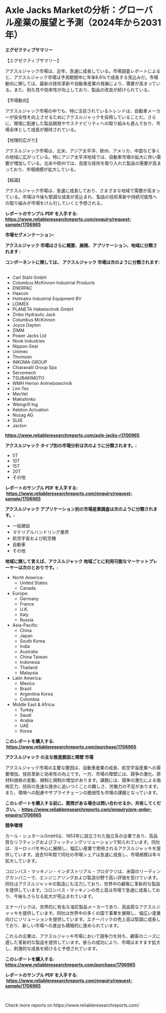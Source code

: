 <p><h1>Axle Jacks Marketの分析：グローバル産業の展望と予測（2024年から2031年）</h1></p><p><strong>エグゼクティブサマリー</strong></p>
<p><p>【エグゼクティブサマリー】</p><p>アクスルジャック市場は、近年、急速に成長している。市場調査レポートによると、アクスルジャック市場は予測期間中に年率8.6％で成長する見込みだ。市場動向に関しては、最新の技術革新や自動車産業の発展により、需要が高まっている。また、耐久性や効率性が向上しており、製品の改良が続けられている。</p><p>【市場動向】</p><p>アクスルジャック市場の中でも、特に注目されているトレンドは、自動車メーカーが安全性を向上させるためにアクスルジャックを採用していることだ。さらに、環境に配慮した製品開発やサステナビリティへの取り組みも進んでおり、市場全体として成長が期待されている。</p><p>【地理的広がり】</p><p>アクスルジャック市場は、北米、アジア太平洋、欧州、アメリカ、中国など多くの地域に広がっている。特にアジア太平洋地域では、自動車市場の拡大に伴い需要が増加している。北米や欧州では、高度な技術を取り入れた製品の需要が高まっており、市場規模が拡大している。</p><p>【結論】</p><p>アクスルジャック市場は、急速に成長しており、さまざまな地域で需要が高まっている。市場は今後も堅調な成長が見込まれ、製品の技術革新や持続可能性への取り組みが市場をけん引していくと予想される。</p></p>
<p><strong>レポートのサンプル PDF を入手する: <a href="https://www.reliableresearchreports.com/enquiry/request-sample/1706965">https://www.reliableresearchreports.com/enquiry/request-sample/1706965</a></strong></p>
<p><strong>市場セグメンテーション:</strong></p>
<p><strong> アクスルジャック 市場はさらに概要、展開、アプリケーション、地域に分類されます :</strong></p>
<p><strong>コンポーネントに関しては、 アクスルジャック 市場は次のように分類されます: &nbsp;</strong></p>
<p><ul><li>Carl Stahl GmbH</li><li>Columbus McKinnon Industrial Products</li><li>ENERPAC</li><li>Haacon</li><li>Holmatro Industrial Equipment BV</li><li>LOIMEX</li><li>PLANETA Hebetechnik GmbH</li><li>Zinko Hydraulic Jack</li><li>Columbus McKinnon</li><li>Joyce Dayton</li><li>ZIMM</li><li>Power Jacks Ltd</li><li>Nook Industries</li><li>Nippon Gear</li><li>Unimec</li><li>Thomson</li><li>INKOMA-GROUP</li><li>Chiaravalli Group Spa</li><li>Servomech</li><li>TSUBAKIMOTO</li><li>WMH Herion Antriebstechnik</li><li>Lim-Tec</li><li>MecVel</li><li>Makishinko</li><li>Weingrill Ing</li><li>Kelston Actuation</li><li>Nozag AG</li><li>SIJIE</li><li>Jacton</li></ul></p>
<p><strong><a href="https://www.reliableresearchreports.com/axle-jacks-r1706965">https://www.reliableresearchreports.com/axle-jacks-r1706965</a></strong></p>
<p><strong> アクスルジャック タイプ別の市場分析は次のように分類されます。:</strong></p>
<p><ul><li>5T</li><li>10T</li><li>15T</li><li>20T</li><li>その他</li></ul></p>
<p><strong>レポートのサンプル PDF を入手する: &nbsp;<a href="https://www.reliableresearchreports.com/enquiry/request-sample/1706965">https://www.reliableresearchreports.com/enquiry/request-sample/1706965</a></strong></p>
<p><strong> アクスルジャック アプリケーション別の市場産業調査は次のように分類されます。:</strong></p>
<p><ul><li>一般建設</li><li>マテリアルハンドリング業界</li><li>航空宇宙および航空機</li><li>自動車</li><li>その他</li></ul></p>
<p><strong>地域に関して言えば、アクスルジャック 地域ごとに利用可能なマーケットプレーヤーは次のとおりです。:</strong></p>
<p><ul>
    <li>
        North America:
        <ul>
            <li>United States</li>
            <li>Canada</li>
        </ul>
    </li>
    <li>
        Europe:
        <ul>
            <li>Germany</li>
            <li>France</li>
            <li>U.K.</li>
            <li>Italy</li>
            <li>Russia</li>
        </ul>
    </li>
    <li>
        Asia-Pacific:
        <ul>
            <li>China</li>
            <li>Japan</li>
            <li>South Korea</li>
            <li>India</li>
            <li>Australia</li>
            <li>China Taiwan</li>
            <li>Indonesia</li>
            <li>Thailand</li>
            <li>Malaysia</li>
        </ul>
    </li>
    <li>
        Latin America:
        <ul>
            <li>Mexico</li>
            <li>Brazil</li>
            <li>Argentina Korea</li>
            <li>Colombia</li>
        </ul>
    </li>
    <li>
        Middle East & Africa:
        <ul>
            <li>Turkey</li>
            <li>Saudi</li>
            <li>Arabia</li>
            <li>UAE</li>
            <li>Korea</li>
        </ul>
    </li>
    </ul></p>
<p><strong>このレポートを購入する: &nbsp;<a href="https://www.reliableresearchreports.com/purchase/1706965">https://www.reliableresearchreports.com/purchase/1706965</a></strong></p>
<p><strong>アクスルジャック の主な推進要因と障壁 市場</strong></p>
<p><p>アクスルジャック市場の主要な要因は、自動車産業の成長、航空宇宙産業への需要増加、技術革新と効率性の向上です。一方、市場の障壁には、競争の激化、原材料価格の変動、規制と規制の増加があります。課題には、競争の激化による価格圧力、技術の急速な進歩に追いつくことの難しさ、労働力の不足があります。また、環境への配慮やサプライチェーンの脆弱性も市場の課題となっています。</p></p>
<p><strong>このレポートを購入する前に、質問がある場合は問い合わせるか、共有してください。:&nbsp; <a href="https://www.reliableresearchreports.com/enquiry/pre-order-enquiry/1706965">https://www.reliableresearchreports.com/enquiry/pre-order-enquiry/1706965</a></strong></p>
<p><strong>競争環境</strong></p>
<p><p>カール・シュタールGmbHは、1853年に設立された独立系の企業であり、高品質なリフティングおよびフィッティングソリューションで知られています。同社は、ヨーロッパを中心に展開し、幅広い産業で使用されるアクスルジャッキを提供しています。過去10年間で同社の市場シェアは急速に成長し、市場規模は年々拡大しています。</p><p>コロンバス・マッキノン・インダストリアル・プロダクツは、米国のリーディングカンパニーで、エンジニアリングおよび製造分野で高い評価を受けています。同社はアクスルジャッキの製造にも注力しており、世界中の顧客に革新的な製品を提供しています。コロンバス・マッキノンの売上高は市場で急速に成長しており、今後もさらなる拡大が見込まれています。</p><p>エナーパックは、世界的に有名な油圧製品メーカーであり、高品質なアクスルジャッキを提供しています。同社は世界中の多くの国で事業を展開し、幅広い産業向けにソリューションを提供しています。エナーパックの売上高は堅調に成長しており、新しい市場への進出も積極的に進められています。</p><p>これらの企業は、アクスルジャッキ市場において競争力を持ち、顧客のニーズに適した革新的な製品を提供しています。彼らの成功により、市場はますます拡大し、刺激的な成長を続けると予想されています。</p></p>
<p><strong>このレポートを購入する: &nbsp; <a href="https://www.reliableresearchreports.com/purchase/1706965">https://www.reliableresearchreports.com/purchase/1706965</a></strong></p>
<p><strong>レポートのサンプル PDF を入手する: &nbsp;<a href="https://www.reliableresearchreports.com/enquiry/request-sample/1706965">https://www.reliableresearchreports.com/enquiry/request-sample/1706965</a></strong><strong></strong></p>
<p>&nbsp;</p>
<p>Check more reports on https://www.reliableresearchreports.com/</p>